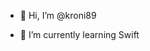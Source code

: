 - 👋 Hi, I’m @kroni89

- 🌱 I’m currently learning Swift

<!---
kroni89/kroni89 is a ✨ special ✨ repository because its `README.md` (this file) appears on your GitHub profile.
You can click the Preview link to take a look at your changes.
--->
